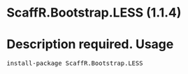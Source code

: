 ﻿ScaffR.Bootstrap.LESS (1.1.4)
======
Description required.
Usage
======
<pre>install-package ScaffR.Bootstrap.LESS</pre>
